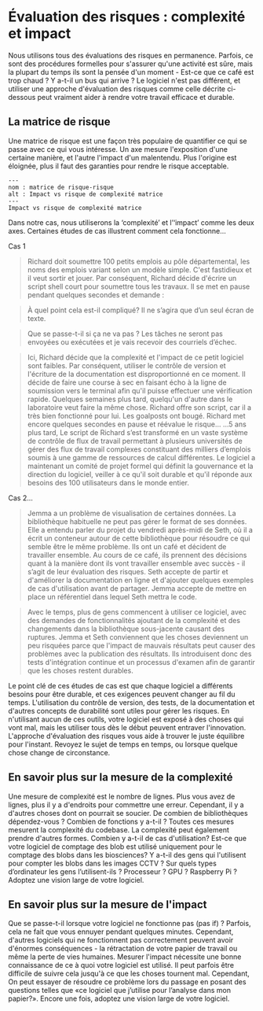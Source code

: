 # Évaluation des risques : complexité et impact

Nous utilisons tous des évaluations des risques en permanence. Parfois, ce sont des procédures formelles pour s'assurer qu'une activité est sûre, mais la plupart du temps ils sont la pensée d'un moment - Est-ce que ce café est trop chaud ? Y a-t-il un bus qui arrive ? Le logiciel n'est pas différent, et utiliser une approche d'évaluation des risques comme celle décrite ci-dessous peut vraiment aider à rendre votre travail efficace et durable.

## La matrice de risque

Une matrice de risque est une façon très populaire de quantifier ce qui se passe avec ce qui vous intéresse. Un axe mesure l'exposition d'une certaine manière, et l'autre l'impact d'un malentendu. Plus l'origine est éloignée, plus il faut des garanties pour rendre le risque acceptable.

```{figure} ../../figures/risk-matrix.*
---
nom : matrice de risque-risque
alt : Impact vs risque de complexité matrice
---
Impact vs risque de complexité matrice
```

Dans notre cas, nous utiliserons la ‘complexité’ et l’‘impact’ comme les deux axes. Certaines études de cas illustrent comment cela fonctionne…

Cas 1

> Richard doit soumettre 100 petits emplois au pôle départemental, les noms des emplois variant selon un modèle simple. C'est fastidieux et il veut sortir et jouer. Par conséquent, Richard décide d'écrire un script shell court pour soumettre tous les travaux. Il se met en pause pendant quelques secondes et demande :

> À quel point cela est-il compliqué? Il ne s’agira que d’un seul écran de texte.

> Que se passe-t-il si ça ne va pas ? Les tâches ne seront pas envoyées ou exécutées et je vais recevoir des courriels d’échec.

> Ici, Richard décide que la complexité et l'impact de ce petit logiciel sont faibles. Par conséquent, utiliser le contrôle de version et l'écriture de la documentation est disproportionné en ce moment. Il décide de faire une course à sec en faisant écho à la ligne de soumission vers le terminal afin qu'il puisse effectuer une vérification rapide.
> Quelques semaines plus tard, quelqu'un d'autre dans le laboratoire veut faire la même chose. Richard offre son script, car il a très bien fonctionné pour lui. Les goalposts ont bougé. Richard met encore quelques secondes en pause et réévalue le risque…
> …5 ans plus tard, Le script de Richard s’est transformé en un vaste système de contrôle de flux de travail permettant à plusieurs universités de gérer des flux de travail complexes constituant des milliers d’emplois soumis à une gamme de ressources de calcul différentes. Le logiciel a maintenant un comité de projet formel qui définit la gouvernance et la direction du logiciel, veiller à ce qu'il soit durable et qu'il réponde aux besoins des 100 utilisateurs dans le monde entier.

Cas 2...

> Jemma a un problème de visualisation de certaines données. La bibliothèque habituelle ne peut pas gérer le format de ses données. Elle a entendu parler du projet du vendredi après-midi de Seth, où il a écrit un conteneur autour de cette bibliothèque pour résoudre ce qui semble être le même problème. Ils ont un café et décident de travailler ensemble. Au cours de ce café, ils prennent des décisions quant à la manière dont ils vont travailler ensemble avec succès - il s’agit de leur évaluation des risques. Seth accepte de partir et d'améliorer la documentation en ligne et d'ajouter quelques exemples de cas d'utilisation avant de partager. Jemma accepte de mettre en place un référentiel dans lequel Seth mettra le code.

> Avec le temps, plus de gens commencent à utiliser ce logiciel, avec des demandes de fonctionnalités ajoutant de la complexité et des changements dans la bibliothèque sous-jacente causant des ruptures. Jemma et Seth conviennent que les choses deviennent un peu risquées parce que l'impact de mauvais résultats peut causer des problèmes avec la publication des résultats. Ils introduisent donc des tests d'intégration continue et un processus d'examen afin de garantir que les choses restent durables.

Le point clé de ces études de cas est que chaque logiciel a différents besoins pour être durable, et ces exigences peuvent changer au fil du temps. L'utilisation du contrôle de version, des tests, de la documentation et d'autres concepts de durabilité sont utiles pour gérer les risques. En n'utilisant aucun de ces outils, votre logiciel est exposé à des choses qui vont mal, mais les utiliser tous dès le début peuvent entraver l'innovation. L'approche d'évaluation des risques vous aide à trouver le juste équilibre pour l'instant. Revoyez le sujet de temps en temps, ou lorsque quelque chose change de circonstance.

## En savoir plus sur la mesure de la complexité

Une mesure de complexité est le nombre de lignes. Plus vous avez de lignes, plus il y a d'endroits pour commettre une erreur. Cependant, il y a d'autres choses dont on pourrait se soucier. De combien de bibliothèques dépendez-vous ? Combien de fonctions y a-t-il ? Toutes ces mesures mesurent la complexité du codebase. La complexité peut également prendre d'autres formes. Combien y a-t-il de cas d'utilisation? Est-ce que votre logiciel de comptage des blob est utilisé uniquement pour le comptage des blobs dans les biosciences? Y a-t-il des gens qui l'utilisent pour compter les blobs dans les images CCTV ? Sur quels types d’ordinateur les gens l’utilisent-ils ? Processeur ? GPU ? Raspberry Pi ? Adoptez une vision large de votre logiciel.

## En savoir plus sur la mesure de l'impact

Que se passe-t-il lorsque votre logiciel ne fonctionne pas (pas if) ? Parfois, cela ne fait que vous ennuyer pendant quelques minutes. Cependant, d'autres logiciels qui ne fonctionnent pas correctement peuvent avoir d'énormes conséquences - la rétractation de votre papier de travail ou même la perte de vies humaines. Mesurer l'impact nécessite une bonne connaissance de ce à quoi votre logiciel est utilisé. Il peut parfois être difficile de suivre cela jusqu'à ce que les choses tournent mal. Cependant, On peut essayer de résoudre ce problème lors du passage en posant des questions telles que «ce logiciel que j’utilise pour l’analyse dans mon papier?». Encore une fois, adoptez une vision large de votre logiciel.
